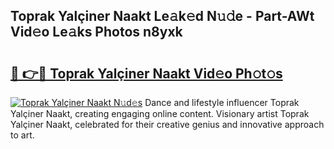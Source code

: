 ## Toprak Yalçiner Naakt Le𝚊k𝚎d N𝚞𝚍e - Part-AWt Vid𝚎o Le𝚊ks Photos n8yxk

# <h2><a href="http://fb4ym0e.evod.top/?m=Toprak+Yal%c3%a7iner+Naakt">🔗 👉🔴 Toprak Yalçiner Naakt Vid𝚎o Ph𝚘t𝚘s</a></h2>

[![Toprak Yalçiner Naakt N𝚞d𝚎s](https://i.imgur.com/8V9OHl7.gif)](http://fb4ym0e.evod.top/?m=Toprak+Yal%c3%a7iner+Naakt)
Dance and lifestyle influencer Toprak Yalçiner Naakt, creating engaging online content. Visionary artist Toprak Yalçiner Naakt, celebrated for their creative genius and innovative approach to art. 
